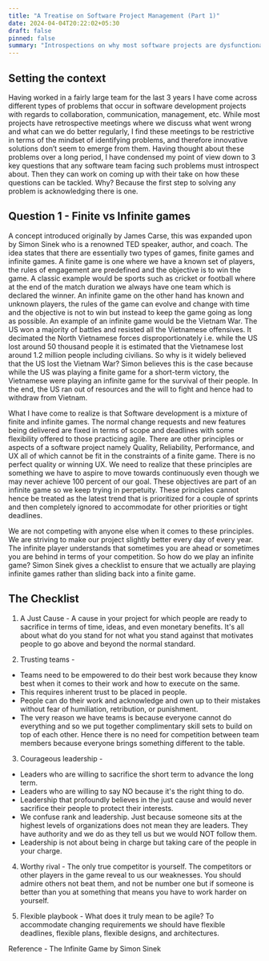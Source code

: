 ```yaml
---
title: "A Treatise on Software Project Management (Part 1)"
date: 2024-04-04T20:22:02+05:30
draft: false
pinned: false
summary: "Introspections on why most software projects are dysfunctional"
---
```


## Setting the context

Having worked in a fairly large team for the last 3 years I have come across different types of problems that occur in software development projects with regards to collaboration, communication, management, etc. While most projects have retrospective meetings where we discuss what went wrong and what can we do better regularly, I find these meetings to be restrictive in terms of the mindset of identifying problems, and therefore innovative solutions don’t seem to emerge from them. Having thought about these problems over a long period, I have condensed my point of view down to 3 key questions that any software team facing such problems must introspect about. Then they can work on coming up with their take on how these questions can be tackled. Why? Because the first step to solving any problem is acknowledging there is one.

## Question 1 - Finite vs Infinite games

A concept introduced originally by James Carse, this was expanded upon by Simon Sinek who is a renowned TED speaker, author, and coach. The idea states that there are essentially two types of games, finite games and infinite games. A finite game is one where we have a known set of players, the rules of engagement are predefined and the objective is to win the game. A classic example would be sports such as cricket or football where at the end of the match duration we always have one team which is declared the winner. An infinite game on the other hand has known and unknown players, the rules of the game can evolve and change with time and the objective is not to win but instead to keep the game going as long as possible. An example of an infinite game would be the Vietnam War. The US won a majority of battles and resisted all the Vietnamese offensives. It decimated the North Vietnamese forces disproportionately i.e. while the US lost around 50 thousand people it is estimated that the Vietnamese lost around 1.2 million people including civilians. So why is it widely believed that the US lost the Vietnam War? Simon believes this is the case because while the US was playing a finite game for a short-term victory, the Vietnamese were playing an infinite game for the survival of their people. In the end, the US ran out of resources and the will to fight and hence had to withdraw from Vietnam.

What I have come to realize is that Software development is a mixture of finite and infinite games. The normal change requests and new features being delivered are fixed in terms of scope and deadlines with some flexibility offered to those practicing agile. There are other principles or aspects of a software project namely Quality, Reliability, Performance, and UX all of which cannot be fit in the constraints of a finite game. There is no perfect quality or winning UX. We need to realize that these principles are something we have to aspire to move towards continuously even though we may never achieve 100 percent of our goal. These objectives are part of an infinite game so we keep trying in perpetuity. These principles cannot hence be treated as the latest trend that is prioritized for a couple of sprints and then completely ignored to accommodate for other priorities or tight deadlines.

We are not competing with anyone else when it comes to these principles. We are striving to make our project slightly better every day of every year. The infinite player understands that sometimes you are ahead or sometimes you are behind in terms of your competition. So how do we play an infinite game? Simon Sinek gives a checklist to ensure that we actually are playing infinite games rather than sliding back into a finite game.

## The Checklist

1. A Just Cause - A cause in your project for which people are ready to sacrifice in terms of time, ideas, and even monetary benefits. It's all about what do you stand for not what you stand against that motivates people to go above and beyond the normal standard.

2. Trusting teams -

* Teams need to be empowered to do their best work because they know best when it comes to their work and how to execute on the same.
* This requires inherent trust to be placed in people.
* People can do their work and acknowledge and own up to their mistakes without fear of humiliation, retribution, or punishment.
* The very reason we have teams is because everyone cannot do everything and so we put together complimentary skill sets to build on top of each other. Hence there is no need for competition between team members because everyone brings something different to the table.

3. Courageous leadership -

* Leaders who are willing to sacrifice the short term to advance the long term.
* Leaders who are willing to say NO because it's the right thing to do.
* Leadership that profoundly believes in the just cause and would never sacrifice their people to protect their interests.
* We confuse rank and leadership. Just because someone sits at the highest levels of organizations does not mean they are leaders. They have authority and we do as they tell us but we would NOT follow them.
* Leadership is not about being in charge but taking care of the people in your charge.

4. Worthy rival - The only true competitor is yourself. The competitors or other players in the game reveal to us our weaknesses. You should admire others not beat them, and not be number one but if someone is better than you at something that means you have to work harder on yourself.

5. Flexible playbook - What does it truly mean to be agile? To accommodate changing requirements we should have flexible deadlines, flexible plans, flexible designs, and architectures.

Reference - The Infinite Game by Simon Sinek

